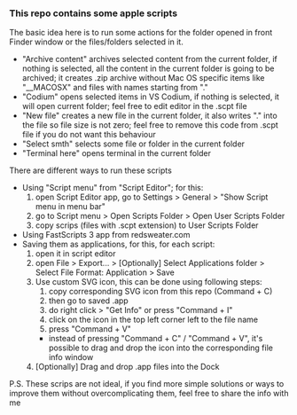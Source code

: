 ### This repo contains some apple scripts ###
The basic idea here is to run some actions for the folder opened in front Finder window or the files/folders selected in it.

* "Archive content" archives selected content from the current folder, if nothing is selected, all the content in the current folder is going to be archived; it creates .zip archive without Mac OS specific items like "__MACOSX" and files with names starting from "."
* "Codium" opens selected items in VS Codium, if nothing is selected, it will open current folder; feel free to edit editor in the .scpt file
* "New file" creates a new file in the current folder, it also writes "." into the file so file size is not zero; feel free to remove this code from .scpt file if you do not want this behaviour
* "Select smth" selects some file or folder in the current folder
* "Terminal here" opens terminal in the current folder

There are different ways to run these scripts
* Using "Script menu" from "Script Editor"; for this:
    1. open Script Editor app, go to Settings > General > "Show Script menu in menu bar"
    2. go to Script menu > Open Scripts Folder > Open User Scripts Folder
    3. copy scrips (files with .scpt extension) to User Scripts Folder
* Using FastScripts 3 app from redsweater.com
* Saving them as applications, for this, for each script:
    1. open it in script editor
    2. open File > Export... > [Optionally] Select Applications folder > Select File Format: Application > Save
    3. Use custom SVG icon, this can be done using following steps:
        1. copy corresponding SVG icon from this repo (Command + C)
        2. then go to saved .app
        3. do right click > "Get Info" or press "Command + I"
        4. click on the icon in the top left corner left to the file name
        5. press "Command + V"
        * instead of pressing "Command + C" / "Command + V", it's possible to drag and drop the icon into the corresponding file info window
    4. [Optionally] Drag and drop .app files into the Dock

P.S. These scrips are not ideal, if you find more simple solutions or ways to improve them without overcomplicating them, feel free to share the info with me